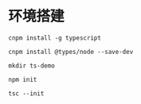 # 环境搭建

`cnpm install -g typescript`

`cnpm install @types/node --save-dev`

`mkdir ts-demo`

`npm init`

`tsc --init`
